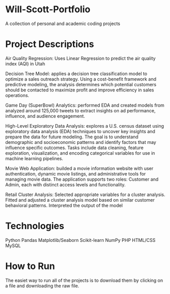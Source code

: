 # Will-Scott-Portfolio
A collection of personal and academic coding projects

# Project Descriptions
Air Quality Regression: Uses Linear Regression to predict the air quality index (AQI) in Utah

Decision Tree Model: applies a decision tree classification model to optimize a sales outreach strategy. Using a cost-benefit framework and predictive modeling, the analysis determines which potential customers should be contacted to maximize profit and improve efficiency in sales operations.

Game Day (SuperBowl) Analytics: performed EDA and created models from analyzed around 125,000 tweets to extract insights on ad performance, influence, and audience engagement.

High-Level Exploratory Data Analysis: explores a U.S. census dataset using exploratory data analysis (EDA) techniques to uncover key insights and prepare the data for future modeling. The goal is to understand demographic and socioeconomic patterns and identify factors that may influence specific outcomes. Tasks include data cleaning, feature exploration, visualization, and encoding categorical variables for use in machine learning pipelines.

Movie Web Application: builded a movie information website with user authentication, dynamic movie listings, and administrative tools for managing movie data. The application supports two roles: Customer and Admin, each with distinct access levels and functionality.

Retail Cluster Analysis: Selected appropriate variables for a cluster analysis. Fitted and adjusted a cluster analysis model based on similar customer behavioral patterns. Interpreted the output of the model

# Technologies
Python
Pandas
Matplotlib/Seaborn
Scikit-learn
NumPy
PHP
HTML/CSS
MySQL

# How to Run

The easiet way to run all of the projects is to download them by clicking on a file and downloading the raw file.
